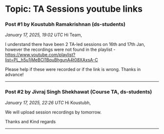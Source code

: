 # Topic: TA Sessions youtube links

### Post #1 by **Koustubh Ramakrishnan** (ds-students)
*January 17, 2025, 19:02 UTC*
Hi Team,

I understand there have been 2 TA-led sessions on 16th and 17th Jan, however the recordings were not found in the playlist - <https://www.youtube.com/playlist?list=PL_h5u1jMeBCl1BquBhgunA4t08XAxsA-C>

Please help if these were recorded or if the link is wrong. Thanks in advance!

---

### Post #2 by **Jivraj Singh Shekhawat** (Course TA, ds-students)
*January 17, 2025, 22:26 UTC*
Hi Koustubh,

We will upload session recordings by tomorrow.

Thanks and Kind regards

---
